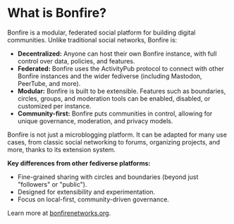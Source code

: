# What is Bonfire?

Bonfire is a modular, federated social platform for building digital communities. Unlike traditional social networks, Bonfire is:

- **Decentralized:** Anyone can host their own Bonfire instance, with full control over data, policies, and features.
- **Federated:** Bonfire uses the ActivityPub protocol to connect with other Bonfire instances and the wider fediverse (including Mastodon, PeerTube, and more).
- **Modular:** Bonfire is built to be extensible. Features such as boundaries, circles, groups, and moderation tools can be enabled, disabled, or customized per instance.
- **Community-first:** Bonfire puts communities in control, allowing for unique governance, moderation, and privacy models.

Bonfire is not just a microblogging platform. It can be adapted for many use cases, from classic social networking to forums, organizing projects, and more, thanks to its extension system.

**Key differences from other fediverse platforms:**
- Fine-grained sharing with circles and boundaries (beyond just "followers" or "public").
- Designed for extensibility and experimentation.
- Focus on local-first, community-driven governance.

Learn more at [bonfirenetworks.org](https://bonfirenetworks.org/).
